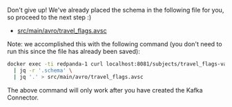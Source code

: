 Don't give up! We've already placed the schema in the following file for you, so proceed to the next step :)

- [src/main/avro/travel_flags.avsc](/03-fraud-detection/src/main/avro/travel_flags.avsc)

Note: we accomplished this with the following command (you don't need to run this since the file has already been saved):

```sh
docker exec -ti redpanda-1 curl localhost:8081/subjects/travel_flags-value/versions/1 \
  | jq -r '.schema' \
  | jq '.' > src/main/avro/travel_flags.avsc
```

The above command will only work after you have created the Kafka Connector.
